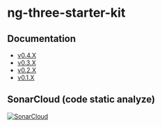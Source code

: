 # ng-three-starter-kit 

## Documentation
- [v0.4.X](https://exomus.github.io/docs/ng-three-starter-kit/v0.4.0/)
- [v0.3.X](https://exomus.github.io/docs/ng-three-starter-kit/v0.3.0/)
- [v0.2.X](https://exomus.github.io/docs/ng-three-starter-kit/v0.2.0/)
- [v0.1.X](https://exomus.github.io/docs/ng-three-starter-kit/v0.1.0/)

## SonarCloud (code static analyze)

[![SonarCloud](https://sonarcloud.io/images/project_badges/sonarcloud-black.svg)](https://sonarcloud.io/summary/new_code?id=Exomus_ng-three-starter-kit)
